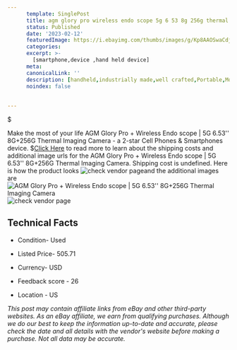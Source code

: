 ```yaml
---
      template: SinglePost
      title: agm glory pro wireless endo scope 5g 6 53 8g 256g thermal imaging camera
      status: Published
      date: '2023-02-12'
      featuredImage: https://i.ebayimg.com/thumbs/images/g/Kp8AAOSwaCdj47oN/s-l225.jpg
      categories: 
      excerpt: >-
        [smartphone,device ,hand held device]
      meta:
      canonicalLink: ''
      description: [handheld,industrially made,well crafted,Portable,Mobile,Compact,Convenient,Lightweight,Maneuverable,Man-portable,Miniature,Carriable,Hand-held,Light,Holdable,Transportable,Mobile device,Pocket-sized,On-the-go,Wireless,Cordless,Compact size,Convenient size, smartphone,device ,hand held device]
      noindex: false
      
        
---
```

$

Make the most of your life AGM Glory Pro + Wireless Endo scope | 5G 6.53'' 8G+256G Thermal Imaging Camera - a 2-star Cell Phones & Smartphones device.
$[Click Here](https://www.ebay.com/itm/155396375030?hash=item242e5881f6%3Ag%3AKp8AAOSwaCdj47oN&mkevt=1&mkcid=1&mkrid=711-53200-19255-0&campid=%253CePNCampaignId%253E&customid=%253CreferenceId%253E&toolid=10049) to read more to learn about the shipping costs and additional image urls for the AGM Glory Pro + Wireless Endo scope | 5G 6.53'' 8G+256G Thermal Imaging Camera. Shipping cost is undefined. Here is how the product looks ![check vendor page](https://i.ebayimg.com/thumbs/images/g/Kp8AAOSwaCdj47oN/s-l225.jpg)and the additional images are![AGM Glory Pro + Wireless Endo scope | 5G 6.53'' 8G+256G Thermal Imaging Camera](https://i.ebayimg.com/images/g/Kp8AAOSwaCdj47oN/s-l1600.jpg)![check vendor page](https://origin-galleryplus.ebayimg.com/ws/web/155396375030_2_0_1/225x225.jpg,https://origin-galleryplus.ebayimg.com/ws/web/155396375030_3_0_1/225x225.jpg,https://origin-galleryplus.ebayimg.com/ws/web/155396375030_4_0_1/225x225.jpg,https://origin-galleryplus.ebayimg.com/ws/web/155396375030_5_0_1/225x225.jpg)



 ## Technical Facts 



     
      

 - Condition- Used 


      

 - Listed Price- 505.71 


      

 - Currency- USD 


      

 - Feedback score - 26 


      

 - Location - US 


      
      

 *_This post may contain affiliate links from eBay and other third-party websites. As an eBay affiliate, we earn from qualifying purchases. Although we do our best to keep the information up-to-date and accurate, please check the date and all details with the vendor's website before making a purchase. Not all data may be accurate._*






